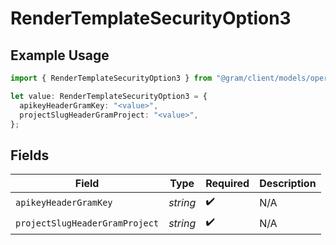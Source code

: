 # RenderTemplateSecurityOption3

## Example Usage

```typescript
import { RenderTemplateSecurityOption3 } from "@gram/client/models/operations";

let value: RenderTemplateSecurityOption3 = {
  apikeyHeaderGramKey: "<value>",
  projectSlugHeaderGramProject: "<value>",
};
```

## Fields

| Field                          | Type                           | Required                       | Description                    |
| ------------------------------ | ------------------------------ | ------------------------------ | ------------------------------ |
| `apikeyHeaderGramKey`          | *string*                       | :heavy_check_mark:             | N/A                            |
| `projectSlugHeaderGramProject` | *string*                       | :heavy_check_mark:             | N/A                            |